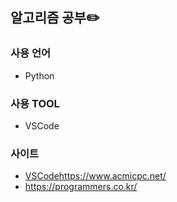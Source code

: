 ## 알고리즘 공부✏️

### 사용 언어
- Python

### 사용 TOOL
- VSCode

### 사이트
- [VSCode](https://www.acmicpc.net/)https://www.acmicpc.net/
- https://programmers.co.kr/
